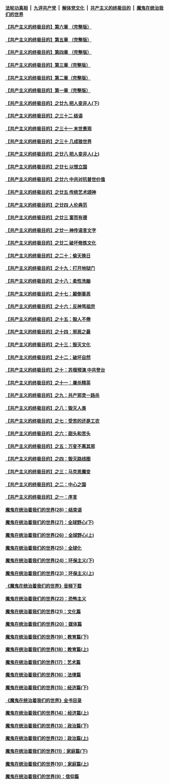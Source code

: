 ####  [法轮功真相](../../../../basic/blob/master/README.md?t=06151331) &nbsp;|&nbsp; [九评共产党](../../../../9ping.md/blob/master/README.md?t=06151331) &nbsp;|&nbsp; [解体党文化](../../../../jtdwh.md/blob/master/README.md?t=06151331)  &nbsp;|&nbsp; [共产主义的终极目的](../../../../gczydzjmd.md/blob/master/README.md?t=06151331) &nbsp;|&nbsp; [魔鬼在统治我们的世界](../../../../mgztzwmdsj.md/blob/master/README.md?t=06151331) 

#### [【共产主义的终极目的】第六章 （完整版）](../pages/nsc422/n11428913.md?t=06151331) 

#### [【共产主义的终极目的】第五章 （完整版）](../pages/nsc422/n11428912.md?t=06151331) 

#### [【共产主义的终极目的】第四章 （完整版）](../pages/nsc422/n11428907.md?t=06151331) 

#### [【共产主义的终极目的】第三章（完整版）](../pages/nsc422/n11428848.md?t=06151331) 

#### [【共产主义的终极目的】第二章（完整版）](../pages/nsc422/n11428831.md?t=06151331) 

#### [【共产主义的终极目的】第一章（完整版）](../pages/nsc422/n11417651.md?t=06151331) 

#### [【共产主义的终极目的】之廿九 把人变非人(下)](../pages/nsc422/n11344140.md?t=06151331) 

#### [【共产主义的终极目的】之三十二 结语](../pages/nsc422/n11360535.md?t=06151331) 

#### [【共产主义的终极目的】之三十一 末世景观](../pages/nsc422/n11351129.md?t=06151331) 

#### [【共产主义的终极目的】之三十 几成狼世界](../pages/nsc422/n11348280.md?t=06151331) 

#### [【共产主义的终极目的】之廿八 把人变非人(上)](../pages/nsc422/n11340492.md?t=06151331) 

#### [【共产主义的终极目的】之廿七 以恨立国](../pages/nsc422/n11336944.md?t=06151331) 

#### [【共产主义的终极目的】之廿六 中共对抗普世价值](../pages/nsc422/n11324785.md?t=06151331) 

#### [【共产主义的终极目的】之廿五 传统艺术颂神](../pages/nsc422/n11296396.md?t=06151331) 

#### [【共产主义的终极目的】之廿四 人伦典范](../pages/nsc422/n11296397.md?t=06151331) 

#### [【共产主义的终极目的】之廿三 富而有德](../pages/nsc422/n11283598.md?t=06151331) 

#### [【共产主义的终极目的】之廿一 神传语言文字](../pages/nsc422/n11263265.md?t=06151331) 

#### [【共产主义的终极目的】之廿二 破坏修炼文化](../pages/nsc422/n11245728.md?t=06151331) 

#### [【共产主义的终极目的】之二十：偷天换日](../pages/nsc422/n11238846.md?t=06151331) 

#### [【共产主义的终极目的】之十九：打开地狱门](../pages/nsc422/n11206376.md?t=06151331) 

#### [【共产主义的终极目的】之十八：柔性洗脑](../pages/nsc422/n11199994.md?t=06151331) 

#### [【共产主义的终极目的】之十七：颠倒善恶](../pages/nsc422/n11179782.md?t=06151331) 

#### [【共产主义的终极目的】之十六：反神骂祖宗](../pages/nsc422/n11166798.md?t=06151331) 

#### [【共产主义的终极目的】之十五：毁人不倦](../pages/nsc422/n11166792.md?t=06151331) 

#### [【共产主义的终极目的】之十四：邪恶之最](../pages/nsc422/n11150249.md?t=06151331) 

#### [【共产主义的终极目的】之十三：毁灭文化](../pages/nsc422/n11135227.md?t=06151331) 

#### [【共产主义的终极目的】之十二：破坏自然](../pages/nsc422/n11135214.md?t=06151331) 

#### [【共产主义的终极目的】之十：苏俄预演 中共登台](../pages/nsc422/n11118424.md?t=06151331) 

#### [【共产主义的终极目的】之十一：屠杀精英](../pages/nsc422/n11118442.md?t=06151331) 

#### [【共产主义的终极目的】之九：共产邪灵一路杀](../pages/nsc422/n11114139.md?t=06151331) 

#### [【共产主义的终极目的】之八：毁灭人类](../pages/nsc422/n11108503.md?t=06151331) 

#### [【共产主义的终极目的】之七：受苦的还是工农](../pages/nsc422/n11101809.md?t=06151331) 

#### [【共产主义的终极目的】之六：甜头和苦头](../pages/nsc422/n11096971.md?t=06151331) 

#### [【共产主义的终极目的】之五：万变不离其邪](../pages/nsc422/n11091285.md?t=06151331) 

#### [【共产主义的终极目的】之四：毁灭路线图](../pages/nsc422/n11086284.md?t=06151331) 

#### [【共产主义的终极目的】之三：马克思魔变](../pages/nsc422/n11061941.md?t=06151331) 

#### [【共产主义的终极目的】之二：中心之国](../pages/nsc422/n11047728.md?t=06151331) 

#### [【共产主义的终极目的】之一：序言](../pages/nsc422/n11086077.md?t=06151331) 

#### [魔鬼在统治着我们的世界(28)：结束语](../pages/nsc422/n10936246.md?t=06151331) 

#### [魔鬼在统治着我们的世界(27)：全球野心(下)](../pages/nsc422/n10928319.md?t=06151331) 

#### [魔鬼在统治着我们的世界(26)：全球野心(上)](../pages/nsc422/n10900318.md?t=06151331) 

#### [魔鬼在统治着我们的世界(25)：全球化](../pages/nsc422/n10788205.md?t=06151331) 

#### [魔鬼在统治着我们的世界(24)：环保主义(下)](../pages/nsc422/n10695307.md?t=06151331) 

#### [魔鬼在统治着我们的世界(23)：环保主义(上)](../pages/nsc422/n10688613.md?t=06151331) 

#### [《魔鬼在统治着我们的世界》音频下载](../pages/nsc422/n10635553.md?t=06151331) 

#### [魔鬼在统治着我们的世界(22)：恐怖主义](../pages/nsc422/n10614727.md?t=06151331) 

#### [魔鬼在统治着我们的世界(21)：文化篇](../pages/nsc422/n10597706.md?t=06151331) 

#### [魔鬼在统治着我们的世界(20)：媒体篇](../pages/nsc422/n10586579.md?t=06151331) 

#### [魔鬼在统治着我们的世界(19)：教育篇(下)](../pages/nsc422/n10564808.md?t=06151331) 

#### [魔鬼在统治着我们的世界(18)：教育篇(上)](../pages/nsc422/n10526970.md?t=06151331) 

#### [魔鬼在统治着我们的世界(17)：艺术篇](../pages/nsc422/n10499093.md?t=06151331) 

#### [魔鬼在统治着我们的世界(16)：法律篇](../pages/nsc422/n10485969.md?t=06151331) 

#### [魔鬼在统治着我们的世界(15)：经济篇(下)](../pages/nsc422/n10469975.md?t=06151331) 

#### [《魔鬼在统治着我们的世界》全书目录](../pages/nsc422/n10464261.md?t=06151331) 

#### [魔鬼在统治着我们的世界(14)：经济篇(上)](../pages/nsc422/n10457370.md?t=06151331) 

#### [魔鬼在统治着我们的世界(13)：政治篇(下)](../pages/nsc422/n10448270.md?t=06151331) 

#### [魔鬼在统治着我们的世界(12)：政治篇(上)](../pages/nsc422/n10444576.md?t=06151331) 

#### [魔鬼在统治着我们的世界(11)：家庭篇(下)](../pages/nsc422/n10440961.md?t=06151331) 

#### [魔鬼在统治着我们的世界(10)：家庭篇(上)](../pages/nsc422/n10435448.md?t=06151331) 

#### [魔鬼在统治着我们的世界(9)：信仰篇](../pages/nsc422/n10432159.md?t=06151331) 

